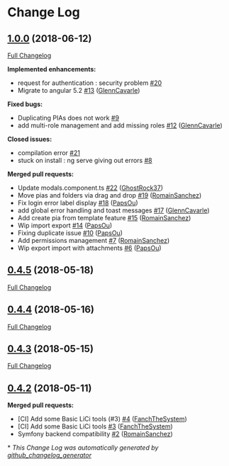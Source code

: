 # Change Log

## [1.0.0](https://github.com/pia-lab/pialab/tree/1.0.0) (2018-06-12)
[Full Changelog](https://github.com/pia-lab/pialab/compare/0.4.5...1.0.0)

**Implemented enhancements:**

- request for authentication : security problem  [\#20](https://github.com/pia-lab/pialab/issues/20)
- Migrate to angular 5.2 [\#13](https://github.com/pia-lab/pialab/pull/13) ([GlennCavarle](https://github.com/GlennCavarle))

**Fixed bugs:**

- Duplicating PIAs does not work [\#9](https://github.com/pia-lab/pialab/issues/9)
- add multi-role management and add missing roles [\#12](https://github.com/pia-lab/pialab/pull/12) ([GlennCavarle](https://github.com/GlennCavarle))

**Closed issues:**

- compilation error [\#21](https://github.com/pia-lab/pialab/issues/21)
- stuck on install : ng serve giving out errors [\#8](https://github.com/pia-lab/pialab/issues/8)

**Merged pull requests:**

- Update modals.component.ts [\#22](https://github.com/pia-lab/pialab/pull/22) ([GhostRock37](https://github.com/GhostRock37))
- Move pias and folders via drag and drop [\#19](https://github.com/pia-lab/pialab/pull/19) ([RomainSanchez](https://github.com/RomainSanchez))
- Fix login error label display [\#18](https://github.com/pia-lab/pialab/pull/18) ([PapsOu](https://github.com/PapsOu))
- add global error handling and toast messages [\#17](https://github.com/pia-lab/pialab/pull/17) ([GlennCavarle](https://github.com/GlennCavarle))
- Add create pia from template feature [\#15](https://github.com/pia-lab/pialab/pull/15) ([RomainSanchez](https://github.com/RomainSanchez))
- Wip import export [\#14](https://github.com/pia-lab/pialab/pull/14) ([PapsOu](https://github.com/PapsOu))
- Fixing duplicate issue [\#10](https://github.com/pia-lab/pialab/pull/10) ([PapsOu](https://github.com/PapsOu))
- Add permissions management [\#7](https://github.com/pia-lab/pialab/pull/7) ([RomainSanchez](https://github.com/RomainSanchez))
- Wip export import with attachments [\#6](https://github.com/pia-lab/pialab/pull/6) ([PapsOu](https://github.com/PapsOu))

## [0.4.5](https://github.com/pia-lab/pialab/tree/0.4.5) (2018-05-18)
[Full Changelog](https://github.com/pia-lab/pialab/compare/0.4.4...0.4.5)

## [0.4.4](https://github.com/pia-lab/pialab/tree/0.4.4) (2018-05-16)
[Full Changelog](https://github.com/pia-lab/pialab/compare/0.4.3...0.4.4)

## [0.4.3](https://github.com/pia-lab/pialab/tree/0.4.3) (2018-05-15)
[Full Changelog](https://github.com/pia-lab/pialab/compare/0.4.2...0.4.3)

## [0.4.2](https://github.com/pia-lab/pialab/tree/0.4.2) (2018-05-11)
**Merged pull requests:**

- \[CI\] Add some Basic LiCi tools \(\#3\) [\#4](https://github.com/pia-lab/pialab/pull/4) ([FanchTheSystem](https://github.com/FanchTheSystem))
- \[CI\] Add some Basic LiCi tools [\#3](https://github.com/pia-lab/pialab/pull/3) ([FanchTheSystem](https://github.com/FanchTheSystem))
- Symfony backend compatibility [\#2](https://github.com/pia-lab/pialab/pull/2) ([RomainSanchez](https://github.com/RomainSanchez))



\* *This Change Log was automatically generated by [github_changelog_generator](https://github.com/skywinder/Github-Changelog-Generator)*